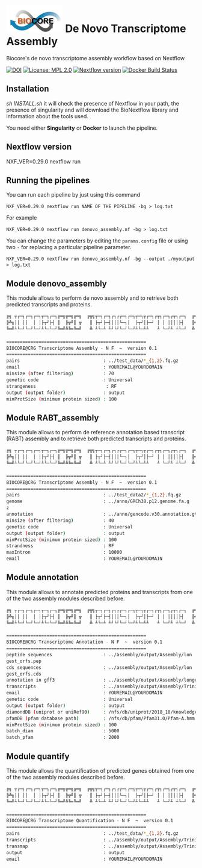 # ![transcriptome_assembly](https://github.com/CRG-CNAG/BioCoreMiscOpen/blob/master/logo/biocore-logo_small.png) De Novo Transcriptome Assembly
Biocore's de novo transcriptome assembly workflow based on Nextflow

[![DOI](https://zenodo.org/badge/171497634.svg)](https://zenodo.org/badge/latestdoi/171497634)
[![License: MPL 2.0](https://img.shields.io/badge/License-MPL%202.0-brightgreen.svg)](https://opensource.org/licenses/MPL-2.0)
[![Nextflow version](https://img.shields.io/badge/nextflow-%E2%89%A50.31.0-brightgreen.svg)](https://www.nextflow.io/)
[![Docker Build Status](https://img.shields.io/docker/automated/biocorecrg/trinity_assembly.svg)](https://cloud.docker.com/u/biocorecrg/repository/docker/biocorecrg/trinity_assembly)

## Installation

*sh INSTALL.sh* 
it will check the presence of Nextflow in your path, the presence of singularity and will download the BioNextflow library and information about the tools used. 

You need either **Singularity** or **Docker** to launch the pipeline.

## Nextflow version
NXF_VER=0.29.0 nextflow run 

## Running the pipelines
You can run each pipeline by just using this command

```
NXF_VER=0.29.0 nextflow run NAME OF THE PIPELINE -bg > log.txt
```


For example

```
NXF_VER=0.29.0 nextflow run denovo_assembly.nf -bg > log.txt
```

You can change the parameters by editing the `params.config` file or using two `-` for replacing a particular pipeline parameter.

```
NXF_VER=0.29.0 nextflow run denovo_assembly.nf -bg --output ./myoutput > log.txt
```

## Module denovo_assembly

This module allows to perform de novo assembly and to retrieve both predicted transcripts and proteins.

```bash
╔╗ ┬┌─┐┌─┐┌─┐┬─┐┌─┐╔═╗╦═╗╔═╗  ╔╦╗┬─┐┌─┐┌┐┌┌─┐┌─┐┬─┐┬┌─┐┌┬┐┌─┐┌┬┐┌─┐  ╔═╗┌─┐┌─┐┌─┐┌┬┐┌┐ ┬ ┬ ┬
╠╩╗││ ││  │ │├┬┘├┤ ║  ╠╦╝║ ╦   ║ ├┬┘├─┤│││└─┐│  ├┬┘│├─┘ │ │ ││││├┤   ╠═╣└─┐└─┐├┤ │││├┴┐│ └┬┘
╚═╝┴└─┘└─┘└─┘┴└─└─┘╚═╝╩╚═╚═╝   ╩ ┴└─┴ ┴┘└┘└─┘└─┘┴└─┴┴   ┴ └─┘┴ ┴└─┘  ╩ ╩└─┘└─┘└─┘┴ ┴└─┘┴─┘┴ 
                                                                                
====================================================
BIOCORE@CRG Transcriptome Assembly - N F  ~  version 0.1
====================================================
pairs                               : ../test_data/*_{1,2}.fq.gz
email                               : YOUREMAIL@YOURDOMAIN
minsize (after filtering)           : 70
genetic code                        : Universal
strangeness                          : RF
output (output folder)              : output
minProtSize (minimum protein sized) : 100
```

## Module RABT_assembly

This module allows to perform de reference annotation based transcript (RABT) assembly and to retrieve both predicted transcripts and proteins.

```bash
╔╗ ┬┌─┐┌─┐┌─┐┬─┐┌─┐╔═╗╦═╗╔═╗  ╔╦╗┬─┐┌─┐┌┐┌┌─┐┌─┐┬─┐┬┌─┐┌┬┐┌─┐┌┬┐┌─┐  ╔═╗┌─┐┌─┐┌─┐┌┬┐┌┐ ┬ ┬ ┬
╠╩╗││ ││  │ │├┬┘├┤ ║  ╠╦╝║ ╦   ║ ├┬┘├─┤│││└─┐│  ├┬┘│├─┘ │ │ ││││├┤   ╠═╣└─┐└─┐├┤ │││├┴┐│ └┬┘
╚═╝┴└─┘└─┘└─┘┴└─└─┘╚═╝╩╚═╚═╝   ╩ ┴└─┴ ┴┘└┘└─┘└─┘┴└─┴┴   ┴ └─┘┴ ┴└─┘  ╩ ╩└─┘└─┘└─┘┴ ┴└─┘┴─┘┴ 
                                                                                
====================================================
BIOCORE@CRG Transcriptome Assembly - N F  ~  version 0.1
====================================================
pairs                               : ../test_data2/*_{1,2}.fq.gz
genome                              : ../anno/GRCh38.p12.genome.fa.g
z
annotation                          : ../anno/gencode.v30.annotation.gtf
minsize (after filtering)           : 40
genetic code                        : Universal
output (output folder)              : output
minProtSize (minimum protein sized) : 100
strandness                          : RF
maxIntron                           : 10000
email                               : YOUREMAIL@YOURDOMAIN

```

## Module annotation

This module allows to annotate predicted proteins and transcripts from one of the two assembly modules described before.
```bash
╔╗ ┬┌─┐┌─┐┌─┐┬─┐┌─┐╔═╗╦═╗╔═╗  ╔╦╗┬─┐┌─┐┌┐┌┌─┐┌─┐┬─┐┬┌─┐┌┬┐┌─┐┌┬┐┌─┐  ╔═╗┌─┐┌─┐┌─┐┌┬┐┌┐ ┬ ┬ ┬
╠╩╗││ ││  │ │├┬┘├┤ ║  ╠╦╝║ ╦   ║ ├┬┘├─┤│││└─┐│  ├┬┘│├─┘ │ │ ││││├┤   ╠═╣└─┐└─┐├┤ │││├┴┐│ └┬┘
╚═╝┴└─┘└─┘└─┘┴└─└─┘╚═╝╩╚═╚═╝   ╩ ┴└─┴ ┴┘└┘└─┘└─┘┴└─┴┴   ┴ └─┘┴ ┴└─┘  ╩ ╩└─┘└─┘└─┘┴ ┴└─┘┴─┘┴ 
                                                                                
====================================================
BIOCORE@CRG Transcriptome Annotation - N F  ~  version 0.1
====================================================
peptide sequences                   : ../assembly/output/Assembly/lon
gest_orfs.pep
cds sequences                       : ../assembly/output/Assembly/lon
gest_orfs.cds
annotation in gff3                  : ../assembly/output/Assembly/longest_orfs.gff3
transcripts                         : ../assembly/output/Assembly/Trinity.fasta
email                               : YOUREMAIL@YOURDOMAIN
genetic code                        : Universal
output (output folder)              : output
diamondDB (uniprot or uniRef90)     : /nfs/db/uniprot/2018_10/knowledgebase/complete/blast/db/uniprot_sprot.fasta
pfamDB (pfam database path)         : /nfs/db/pfam/Pfam31.0/Pfam-A.hmm
minProtSize (minimum protein sized) : 100
batch_diam                          : 5000
batch_pfam                          : 2000

```

## Module quantify

This module allows the quantification of predicted genes obtained from one of the two assembly modules described before.

```bash
╔╗ ┬┌─┐┌─┐┌─┐┬─┐┌─┐╔═╗╦═╗╔═╗  ╔╦╗┬─┐┌─┐┌┐┌┌─┐┌─┐┬─┐┬┌─┐┌┬┐┌─┐┌┬┐┌─┐  ╔═╗┌─┐┌─┐┌─┐┌┬┐┌┐ ┬ ┬ ┬
╠╩╗││ ││  │ │├┬┘├┤ ║  ╠╦╝║ ╦   ║ ├┬┘├─┤│││└─┐│  ├┬┘│├─┘ │ │ ││││├┤   ╠═╣└─┐└─┐├┤ │││├┴┐│ └┬┘
╚═╝┴└─┘└─┘└─┘┴└─└─┘╚═╝╩╚═╚═╝   ╩ ┴└─┴ ┴┘└┘└─┘└─┘┴└─┴┴   ┴ └─┘┴ ┴└─┘  ╩ ╩└─┘└─┘└─┘┴ ┴└─┘┴─┘┴ 
                                                                                
====================================================
BIOCORE@CRG Transcriptome Quantification - N F  ~  version 0.1
====================================================
pairs                               : ../test_data/*_{1,2}.fq.gz
transcripts                         : ../assembly/output/Assembly/Trinity.fasta
transmap                            : ../assembly/output/Assembly/Trinity.fasta.gene_trans_map
output                              : output
email                               : YOUREMAIL@YOURDOMAIN

```

